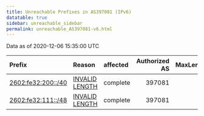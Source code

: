 ```yaml
---
title: Unreachable Prefixes in AS397081 (IPv6)
datatable: true
sidebar: unreachable_sidebar
permalink: unreachable_AS397081-v6.html
---
```


Data as of 2020-12-06 15:35:00 UTC


<div class="datatable-begin"></div>

| Prefix                                                         | Reason                                                                                                        | affected   |   Authorized AS |   MaxLength | Anchor                           |   unreachable /48s |
|:---------------------------------------------------------------|:--------------------------------------------------------------------------------------------------------------|:-----------|----------------:|------------:|:---------------------------------|-------------------:|
| [2602:fe32:200::/40](https://stat.ripe.net/2602:fe32:200::/40) | [INVALID LENGTH](https://rpki-validator.ripe.net/announcement-preview?asn=AS397081&prefix=2602:fe32:200::/40) | complete   |          397081 |           0 | [ARIN](unreachable_ARIN-v6.html) |                256 |
| [2602:fe32:111::/48](https://stat.ripe.net/2602:fe32:111::/48) | [INVALID LENGTH](https://rpki-validator.ripe.net/announcement-preview?asn=AS397081&prefix=2602:fe32:111::/48) | complete   |          397081 |           0 | [ARIN](unreachable_ARIN-v6.html) |                  1 |

<div class="datatable-end"></div>